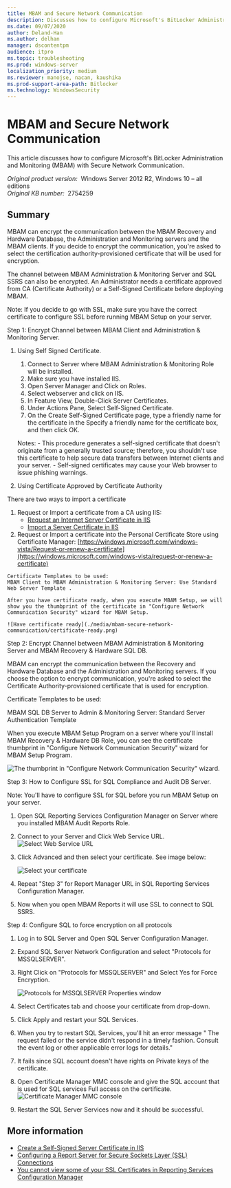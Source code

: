 ```yaml
---
title: MBAM and Secure Network Communication
description: Discusses how to configure Microsoft's BitLocker Administration and Monitoring (MBAM) with Secure Network Communication.
ms.date: 09/07/2020
author: Deland-Han
ms.author: delhan
manager: dscontentpm
audience: itpro
ms.topic: troubleshooting
ms.prod: windows-server
localization_priority: medium
ms.reviewer: manojse, nacan, kaushika
ms.prod-support-area-path: Bitlocker
ms.technology: WindowsSecurity
---
```

# MBAM and Secure Network Communication

This article discusses how to configure Microsoft's BitLocker Administration and Monitoring (MBAM) with Secure Network Communication.

_Original product version:_ &nbsp;Windows Server 2012 R2, Windows 10 – all editions  
_Original KB number:_ &nbsp;2754259

## Summary

MBAM can encrypt the communication between the MBAM Recovery and Hardware Database, the Administration and Monitoring servers and the MBAM clients. If you decide to encrypt the communication, you're asked to select the certification authority-provisioned certificate that will be used for encryption.

The channel between MBAM Administration & Monitoring Server and SQL SSRS can also be encrypted. An Administrator needs a certificate approved from CA (Certificate Authority) or a Self-Signed Certificate before deploying MBAM.

Note: If you decide to go with SSL, make sure you have the correct certificate to configure SSL before running MBAM Setup on your server.

Step 1: Encrypt Channel between MBAM Client and Administration & Monitoring Server. 

1. Using Self Signed Certificate.
      1. Connect to Server where MBAM Administration & Monitoring Role will be installed.
      2. Make sure you have installed IIS.
      3. Open Server Manager and Click on Roles.
      4. Select webserver and click on IIS.
      5. In Feature View, Double-Click Server Certificates.
      6. Under Actions Pane, Select Self-Signed Certificate.
      7. On the Create Self-Signed Certificate page, type a friendly name for the certificate in the Specify a friendly name for the certificate box, and then click OK.
      
      Notes:
       - This procedure generates a self-signed certificate that doesn't originate from a generally trusted source; therefore, you shouldn't use this certificate to help secure data transfers between Internet clients and your server.
       - Self-signed certificates may cause your Web browser to issue phishing warnings.
2. Using Certificate Approved by Certificate Authority 

There are two ways to import a certificate

  1. Request or Import a certificate from a CA using IIS:
      - [Request an Internet Server Certificate in IIS](https://technet.microsoft.com/library/cc732906%28v=ws.10%29.aspx) 
      - [Import a Server Certificate in IIS](https://technet.microsoft.com/library/cc732785%28v=ws.10%29.aspx) 
  2. Request or Import a certificate into the Personal Certificate Store using Certificate Manager:
     [https://windows.microsoft.com/windows-vista/Request-or-renew-a-certificate](https://windows.microsoft.com/windows-vista/request-or-renew-a-certificate) 

    Certificate Templates to be used: 
    MBAM Client to MBAM Administration & Monitoring Server: Use Standard Web Server Template .
    
    After you have certificate ready, when you execute MBAM Setup, we will show you the thumbprint of the certificate in "Configure Network Communication Security" wizard for MBAM Setup.
    
    ![Have certificate ready](./media/mbam-secure-network-communication/certificate-ready.png)

Step 2: Encrypt Channel between MBAM Administration & Monitoring Server and MBAM Recovery & Hardware SQL DB. 

MBAM can encrypt the communication between the Recovery and Hardware Database and the Administration and Monitoring servers. If you choose the option to encrypt communication, you're asked to select the Certificate Authority-provisioned certificate that is used for encryption.

Certificate Templates to be used: 

MBAM SQL DB Server to Admin & Monitoring Server: Standard Server Authentication Template 

When you execute MBAM Setup Program on a server where you'll install MBAM Recovery & Hardware DB Role, you can see the certificate thumbprint in "Configure Network Communication Security" wizard for MBAM Setup Program.

![The thumbprint in "Configure Network Communication Security" wizard.](./media/mbam-secure-network-communication/certificate-thumbprint.png)

Step 3: How to Configure SSL for SQL Compliance and Audit DB Server. 

Note: You'll have to configure SSL for SQL before you run MBAM Setup on your server.

1. Open SQL Reporting Services Configuration Manager on Server where you installed MBAM Audit Reports Role.
2. Connect to your Server and Click Web Service URL.
     ![Select Web Service URL](./media/web-service-url.png)

3. Click Advanced and then select your certificate. See image below:

    ![Select your certificate](./media/mbam-secure-network-communication/select-certificate.png)

4. Repeat "Step 3" for Report Manager URL in SQL Reporting Services Configuration Manager.
5. Now when you open MBAM Reports it will use SSL to connect to SQL SSRS.

Step 4: Configure SQL to force encryption on all protocols 

1. Log in to SQL Server and Open SQL Server Configuration Manager.
2. Expand SQL Server Network Configuration and select "Protocols for MSSQLSERVER".
3. Right Click on "Protocols for MSSQLSERVER" and Select Yes for Force Encryption.

    ![Protocols for MSSQLSERVER Properties window](./media/mbam-secure-network-communication/force-encrypt.jpg)

4. Select Certificates tab and choose your certificate from drop-down.
5. Click Apply and restart your SQL Services.
6. When you try to restart SQL Services, you'll hit an error message " The request failed or the service didn't respond in a timely fashion. Consult the event log or other applicable error logs for details."
7. It fails since SQL account doesn't have rights on Private keys of the certificate.
8. Open Certificate Manager MMC console and give the SQL account that is used for SQL services Full access on the certificate.
    ![Certificate Manager MMC console](./media/mbam-secure-network-communication/sql-per.jpg)

9. Restart the SQL Server Services now and it should be successful.

## More information

- [Create a Self-Signed Server Certificate in IIS](https://technet.microsoft.com/library/cc753127%28v=ws.10%29.aspx) 
- [Configuring a Report Server for Secure Sockets Layer (SSL) Connections](https://msdn.microsoft.com/library/ms345223%28v=sql.105%29.aspx) 
- [You cannot view some of your SSL Certificates in Reporting Services Configuration Manager](https://support.microsoft.com/help/2418246) 
